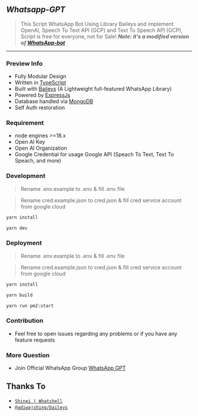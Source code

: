 ## **_Whatsapp-GPT_**

> This Script WhatsApp Bot Using Library Baileys and implement OpenAI, Speech To Text API (GCP) and Text To Speech API (GCP), Script is free for everyone, not for Sale!
> **_Note: it's a modified version of [WhatsApp-bot](https://github.com/LuckyYam/WhatsApp-bot)_**

---

### Preview Info

- Fully Modular Design </br>
- Written in [TypeScript](https://www.typescriptlang.org/)
- Built with [Baileys](https://github.com/adiwajshing/baileys) (A Lightweight full-featured WhatsApp Library)
- Powered by [ExpressJs](https://expressjs.com/) </br>
- Database handled via [MongoDB](https://www.mongodb.com/) </br>
- Self Auth restoration </br>

### Requirement

- node engines >=18.x
- Open AI Key
- Open AI Organization
- Google Credential for usage Google API (Speach To Text, Text To Speach, and more)

### Development

> Rename .env.example to .env & fill .env file

> Rename cred.example.json to cred.json & fill cred service account from google cloud

```bash
yarn install
```

```bash
yarn dev
```

### Deployment

> Rename .env.example to .env & fill .env file

> Rename cred.example.json to cred.json & fill cred service account from google cloud

```bash
yarn install
```

```bash
yarn build
```

```bash
yarn run pm2:start
```

### Contribution

- Feel free to open issues regarding any problems or if you have any feature requests

### More Question

- Join Official WhatsApp Group [WhatsApp GPT](https://chat.whatsapp.com/DamD6Evs5vS5z32vxUkE3p)

## Thanks To

- [`Shinei | Whatshell`](https://github.com/LuckyYam/)
- [`@adiwajshing/baileys`](https://github.com/adiwajshing/baileys)
